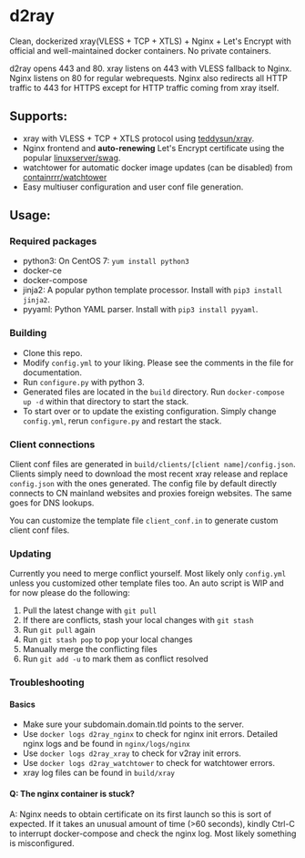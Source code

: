 # d2ray
Clean, dockerized xray(VLESS + TCP + XTLS) + Nginx + Let's Encrypt with official and well-maintained docker containers. No private containers.

d2ray opens 443 and 80. xray listens on 443 with VLESS fallback to Nginx. Nginx listens on 80 for regular webrequests. Nginx also redirects all HTTP traffic to 443 for HTTPS except for HTTP traffic coming from xray itself.

## Supports:
- xray with VLESS + TCP + XTLS protocol using [teddysun/xray](https://hub.docker.com/r/teddysun/xray/).
- Nginx frontend and **auto-renewing** Let's Encrypt certificate using the popular [linuxserver/swag](https://hub.docker.com/r/linuxserver/swag/).
- watchtower for automatic docker image updates (can be disabled) from [containrrr/watchtower](https://hub.docker.com/r/containrrr/watchtower)
- Easy multiuser configuration and user conf file generation.
## Usage:
### Required packages
- python3: On CentOS 7: `yum install python3`
- docker-ce
- docker-compose
- jinja2: A popular python template processor. Install with `pip3 install jinja2`.
- pyyaml: Python YAML parser. Install with `pip3 install pyyaml`.

### Building
- Clone this repo.
- Modify `config.yml` to your liking. Please see the comments in the file for documentation.
- Run `configure.py` with python 3.
- Generated files are located in the `build` directory. Run `docker-compose up -d` within that directory to start the stack.
- To start over or to update the existing configuration. Simply change `config.yml`, rerun `configure.py` and restart the stack.

### Client connections
Client conf files are generated in `build/clients/[client name]/config.json`. Clients simply need to download the most recent xray release and replace `config.json` with the ones generated. The config file by default directly connects to CN mainland websites and proxies foreign websites. The same goes for DNS lookups.

You can customize the template file `client_conf.in` to generate custom client conf files.

### Updating
Currently you need to merge conflict yourself. Most likely only `config.yml` unless you customized other template files too. An auto script is WIP and for now please do the following:

1. Pull the latest change with `git pull`
2. If there are conflicts, stash your local changes with `git stash`
3. Run `git pull` again
4. Run `git stash pop` to pop your local changes
5. Manually merge the conflicting files
6. Run `git add -u` to mark them as conflict resolved

### Troubleshooting
#### Basics
- Make sure your subdomain.domain.tld points to the server.
- Use `docker logs d2ray_nginx` to check for nginx init errors. Detailed nginx logs and be found in `nginx/logs/nginx`
- Use `docker logs d2ray_xray` to check for v2ray init errors.
- Use `docker logs d2ray_watchtower` to check for watchtower errors.
- xray log files can be found in `build/xray`

#### Q: The nginx container is stuck?
A: Nginx needs to obtain certificate on its first launch so this is sort of expected. If it takes an unusual amount of time (>60 seconds), kindly Ctrl-C to interrupt docker-compose and check the nginx log. Most likely something is misconfigured. 
